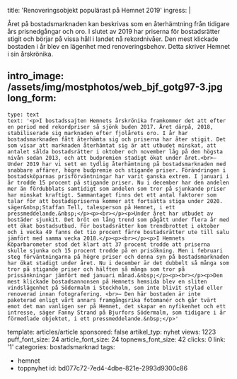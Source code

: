 title: 'Renoveringsobjekt populärast på Hemnet 2019'
ingress: |
  <p>Året på bostadsmarknaden kan beskrivas som en återhämtning från tidigare års prisnedgångar och oro. I slutet av 2019 har priserna för bostadsrätter stigit och börjar på vissa håll i landet nå rekordnivåer. Den mest klickade bostaden i år blev en lägenhet med renoveringsbehov. Detta skriver Hemnet i sin årskrönika.
  </p>
  
intro_image: /assets/img/mostphotos/web_bjf_gotg97-3.jpg
long_form:
  -
    type: text
    text: '<p>I bostadssajten Hemnets årskrönika framkommer det att efter en period med rekordpriser så sjönk buden 2017. Året därpå, 2018, stabiliserade sig marknaden efter fjolårets oro. I år har bostadsmarknaden fått återhämta sig och priserna har åter stigit. Det som visar att marknaden återhämtat sig är att utbudet minskat, att antalet sålda bostadsrätter i oktober och november låg på den högsta nivån sedan 2013, och att budpremien stadigt ökat under året.<br>– Under 2019 har vi sett en tydlig återhämtning på bostadsmarknaden med snabbare affärer, högre budpremie och stigande priser. Förändringen i bostadsköparnas prisförväntningar har varit ganska extrem. I januari i år trodde 15 procent på stigande priser. Nu i december har den andelen mer än fördubblats samtidigt som andelen som tror på sjunkande priser har minskat kraftigt. Sammantaget finns det ett antal faktorer som talar för att bostadspriserna kommer att fortsätta stiga under 2020. säger&nbsp;Staffan Tell, talesperson på Hemnet, i ett pressmeddelande.&nbsp;</p><p><br></p><p>Under året har utbudet av bostäder sjunkit. Det bröt en lång trend som pågått under flera år med ett ökat bostadsutbud. För bostadsrätter kom trendbrottet i oktober och i vecka 49 fanns det tio procent färre bostadsrätter ute till salu jämfört med samma vecka 2018.</p><p><br></p><p>I Hemnets Köparbarometer stod det klart att 37 procent trodde att priserna skulle sjunka och 15 procent trodde på en prisökning. Men i februari steg förväntningarna på högre priser och denna syn på bostadsmarknaden har ökat stadigt under året. Nu i december är det dubbelt så många som tror på stigande priser och hälften så många som tror på prissänkningar jämfört med januari månad.&nbsp;</p><p><br></p><p>Den mest klickade bostadsannonsen på Hemnets hemsida blev en sliten vindslägenhet på Södermalm i Stockholm, som inte blivit stylad eller renoverad innan fotografering. <br>– Den här bostaden är inte paketerad enligt vårt annars framgångsrika fotomanér och går tvärt emot det man vanligen ser på Hemnet, det skapar en nyfikenhet och ett intresse, säger Fanny Strand på Bjurfors Södermalm, som tidigare i år förmedlade objektet, i ett pressmeddelande.&nbsp;</p>'
template: articles/article
sponsored: false
artikel_typ: nyhet
views: 1223
puff_font_size: 24
article_font_size: 24
topnews_font_size: 42
clicks: 0
link: '1'
categories: bostadsmarknad
tags:
  - hemnet
  - toppnyhet
id: bd077c72-7ed4-4dbe-821e-2993d9300c86
